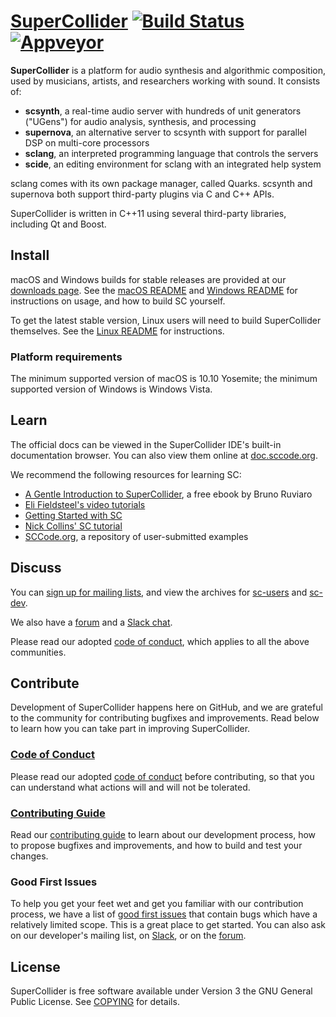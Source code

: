 [SuperCollider](https://supercollider.github.io/) [![Build Status](https://travis-ci.org/supercollider/supercollider.svg?branch=master)](https://travis-ci.org/supercollider/supercollider) [![Appveyor](https://ci.appveyor.com/api/projects/status/github/supercollider/supercollider?branch=develop&svg=true)](https://ci.appveyor.com/project/brianlheim/supercollider-mu8dk)
=========================

**SuperCollider** is a platform for audio synthesis and algorithmic composition, used by musicians, artists, and researchers working with sound. It consists of:

- **scsynth**, a real-time audio server with hundreds of unit generators ("UGens") for audio analysis, synthesis, and processing
- **supernova**, an alternative server to scsynth with support for parallel DSP on multi-core processors
- **sclang**, an interpreted programming language that controls the servers
- **scide**, an editing environment for sclang with an integrated help system

sclang comes with its own package manager, called Quarks. scsynth and supernova both support third-party plugins via C and C++ APIs.

SuperCollider is written in C++11 using several third-party libraries, including Qt and Boost.

Install
-------

macOS and Windows builds for stable releases are provided at our [downloads page][downloads page]. See the [macOS README](README_MACOS.md) and [Windows README](README_WINDOWS.md) for instructions on usage, and how to build SC yourself.

To get the latest stable version, Linux users will need to build SuperCollider themselves. See the [Linux README](README_LINUX.md) for instructions.

[downloads page]: https://supercollider.github.io/download

### Platform requirements

The minimum supported version of macOS is 10.10 Yosemite; the minimum supported version of Windows
is Windows Vista.

Learn
-----

The official docs can be viewed in the SuperCollider IDE's built-in documentation browser. You can also view them online at [doc.sccode.org](http://doc.sccode.org/).

We recommend the following resources for learning SC:

- [A Gentle Introduction to SuperCollider](https://works.bepress.com/bruno-ruviaro/3/), a free ebook by Bruno Ruviaro
- [Eli Fieldsteel's video tutorials](https://www.youtube.com/playlist?list=PLPYzvS8A_rTaNDweXe6PX4CXSGq4iEWYC)
- [Getting Started with SC](http://doc.sccode.org/Tutorials/Getting-Started/00-Getting-Started-With-SC.html)
- [Nick Collins' SC tutorial](https://composerprogrammer.com/teaching/supercollider/sctutorial/tutorial.html)
- [SCCode.org](http://sccode.org/), a repository of user-submitted examples

Discuss
-------

You can [sign up for mailing lists][list signup], and view the archives for [sc-users][sc-users archives] and [sc-dev][sc-dev archives].

We also have a [forum][Discourse] and a [Slack chat][Slack].

Please read our adopted [code of conduct](CODE_OF_CONDUCT.md), which applies to all the above communities.

[list signup]: http://www.birmingham.ac.uk/facilities/ea-studios/research/supercollider/mailinglist.aspx
[sc-users archives]: https://www.listarc.bham.ac.uk/lists/sc-users/
[sc-dev archives]: https://www.listarc.bham.ac.uk/lists/sc-dev/
[Discourse]: https://scsynth.org/
[Slack]: https://join.slack.com/t/scsynth/shared_invite/enQtMzk3OTY3MzE0MTAyLWY1ZGE1MTJjYmI5NTRkZjFmNjZmNmYxOWI0NDZkNjdkMzdkNjgxNTJhZGVlOTEwYjdjMDY5OWM0ZTA4NWFiOGY

Contribute
----------

Development of SuperCollider happens here on GitHub, and we are grateful to the community for contributing bugfixes and improvements. Read below to learn how you can take part in improving SuperCollider.

### [Code of Conduct](CODE_OF_CONDUCT.md)

Please read our adopted [code of conduct](CODE_OF_CONDUCT.md) before contributing, so that you can understand what actions will and will not be tolerated.

### [Contributing Guide](https://github.com/supercollider/supercollider/wiki)

Read our [contributing guide](https://github.com/supercollider/supercollider/wiki) to learn about our development process, how to propose bugfixes and improvements, and how to build and test your changes.


### Good First Issues

To help you get your feet wet and get you familiar with our contribution process, we have a list of [good first issues](https://github.com/supercollider/supercollider/labels/good%20first%20issue) that contain bugs which have a relatively limited scope. This is a great place to get started. You can also ask on our developer's mailing list, on [Slack][Slack], or on the [forum][Discourse].

License
-------

SuperCollider is free software available under Version 3 the GNU General Public License. See [COPYING](COPYING) for details.
